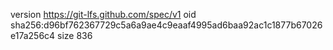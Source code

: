 version https://git-lfs.github.com/spec/v1
oid sha256:d96bf762367729c5a6a9ae4c9eaaf4995ad6baa92ac1c1877b67026e17a256c4
size 836
